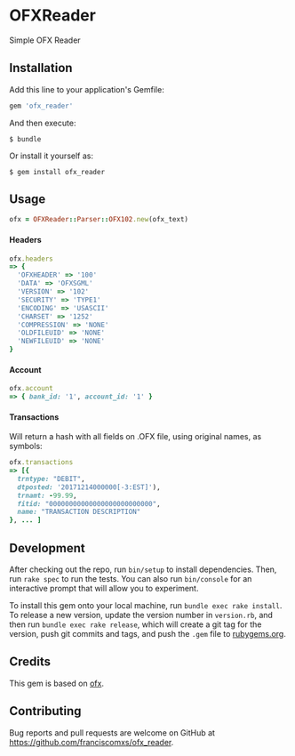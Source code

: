 # OFXReader

Simple OFX Reader

## Installation

Add this line to your application's Gemfile:

```ruby
gem 'ofx_reader'
```

And then execute:

    $ bundle

Or install it yourself as:

    $ gem install ofx_reader

## Usage

```ruby
ofx = OFXReader::Parser::OFX102.new(ofx_text)
```

#### Headers

```ruby
ofx.headers
=> {
  'OFXHEADER' => '100'
  'DATA' => 'OFXSGML'
  'VERSION' => '102'
  'SECURITY' => 'TYPE1'
  'ENCODING' => 'USASCII'
  'CHARSET' => '1252'
  'COMPRESSION' => 'NONE'
  'OLDFILEUID' => 'NONE'
  'NEWFILEUID' => 'NONE'
}
```

#### Account

```ruby
ofx.account
=> { bank_id: '1', account_id: '1' }
```

#### Transactions

Will return a hash with all fields on .OFX file, using original names, as symbols:

```ruby
ofx.transactions
=> [{
  trntype: "DEBIT",
  dtposted: '20171214000000[-3:EST]'),
  trnamt: -99.99,
  fitid: "00000000000000000000000000",
  name: "TRANSACTION DESCRIPTION"
}, ... ]
```

## Development

After checking out the repo, run `bin/setup` to install dependencies. Then, run `rake spec` to run the tests. You can also run `bin/console` for an interactive prompt that will allow you to experiment.

To install this gem onto your local machine, run `bundle exec rake install`. To release a new version, update the version number in `version.rb`, and then run `bundle exec rake release`, which will create a git tag for the version, push git commits and tags, and push the `.gem` file to [rubygems.org](https://rubygems.org).

## Credits

This gem is based on [ofx](https://github.com/fnando/ofx).

## Contributing

Bug reports and pull requests are welcome on GitHub at https://github.com/franciscomxs/ofx_reader.
